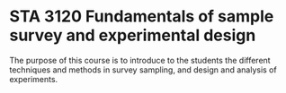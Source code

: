 # STA 3120 Fundamentals of sample survey and experimental design 
The purpose of this course is to introduce to the students the different techniques and methods in survey sampling, and design and analysis of experiments.
